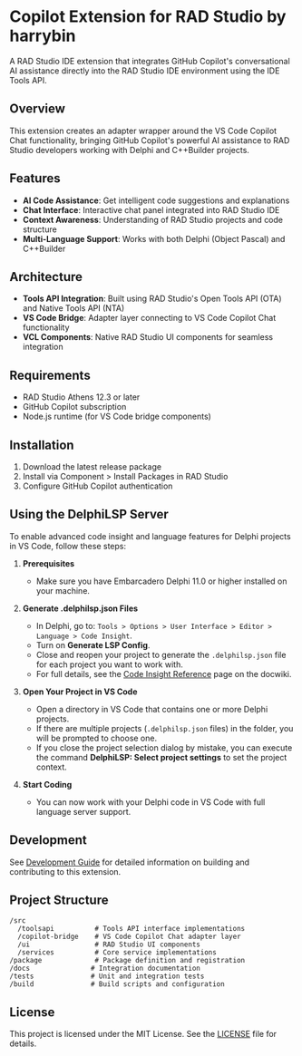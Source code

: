 # Copilot Extension for RAD Studio by harrybin

A RAD Studio IDE extension that integrates GitHub Copilot's conversational AI assistance directly into the RAD Studio IDE environment using the IDE Tools API.

## Overview

This extension creates an adapter wrapper around the VS Code Copilot Chat functionality, bringing GitHub Copilot's powerful AI assistance to RAD Studio developers working with Delphi and C++Builder projects.

## Features

- **AI Code Assistance**: Get intelligent code suggestions and explanations
- **Chat Interface**: Interactive chat panel integrated into RAD Studio IDE
- **Context Awareness**: Understanding of RAD Studio projects and code structure
- **Multi-Language Support**: Works with both Delphi (Object Pascal) and C++Builder

## Architecture

- **Tools API Integration**: Built using RAD Studio's Open Tools API (OTA) and Native Tools API (NTA)
- **VS Code Bridge**: Adapter layer connecting to VS Code Copilot Chat functionality
- **VCL Components**: Native RAD Studio UI components for seamless integration

## Requirements

- RAD Studio Athens 12.3 or later
- GitHub Copilot subscription
- Node.js runtime (for VS Code bridge components)

## Installation

1. Download the latest release package
2. Install via Component > Install Packages in RAD Studio
3. Configure GitHub Copilot authentication

## Using the DelphiLSP Server

To enable advanced code insight and language features for Delphi projects in VS Code, follow these steps:

1. **Prerequisites**
   - Make sure you have Embarcadero Delphi 11.0 or higher installed on your machine.

2. **Generate .delphilsp.json Files**
   - In Delphi, go to: `Tools > Options > User Interface > Editor > Language > Code Insight`.
   - Turn on **Generate LSP Config**.
   - Close and reopen your project to generate the `.delphilsp.json` file for each project you want to work with.
   - For full details, see the [Code Insight Reference](https://docwiki.embarcadero.com/RADStudio/Athens/en/Code_Insight_Reference) page on the docwiki.

3. **Open Your Project in VS Code**
   - Open a directory in VS Code that contains one or more Delphi projects.
   - If there are multiple projects (`.delphilsp.json` files) in the folder, you will be prompted to choose one.
   - If you close the project selection dialog by mistake, you can execute the command **DelphiLSP: Select project settings** to set the project context.

4. **Start Coding**
   - You can now work with your Delphi code in VS Code with full language server support.

## Development

See [Development Guide](docs/development.md) for detailed information on building and contributing to this extension.

## Project Structure

```
/src
  /toolsapi          # Tools API interface implementations
  /copilot-bridge    # VS Code Copilot Chat adapter layer
  /ui                # RAD Studio UI components
  /services          # Core service implementations
/package             # Package definition and registration
/docs               # Integration documentation
/tests              # Unit and integration tests
/build              # Build scripts and configuration
```

## License

This project is licensed under the MIT License. See the [LICENSE](LICENSE) file for details.


